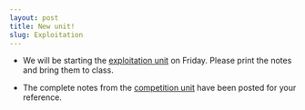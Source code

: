 ```yaml
---
layout: post
title: New unit!
slug: Exploitation
---
```


* We will be starting the [exploitation unit](/exploitation.html) on Friday. Please print the notes and bring them to class.

* The complete notes from the [competition unit](/competition.html) have been posted for your reference.
